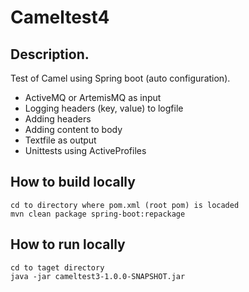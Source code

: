 # Cameltest4

## Description.

Test of Camel using Spring boot (auto configuration). 
* ActiveMQ or ArtemisMQ as input
* Logging headers (key, value) to logfile
* Adding headers
* Adding content to body
* Textfile as output
* Unittests using ActiveProfiles

## How to build locally
```
cd to directory where pom.xml (root pom) is locaded
mvn clean package spring-boot:repackage
```

## How to run locally
```
cd to taget directory
java -jar cameltest3-1.0.0-SNAPSHOT.jar
```
